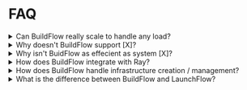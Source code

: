 # FAQ

<details className="clear">
    <summary mdxType="summary">Can BuildFlow really scale to handle any load?</summary>
    We haven't tested BuildFlow with every possible traffic pattern. But we're confident with the right tuning it should be able to handle the vst majority of use cases. If you have any specific questsion we would love to hear more about you specific use case in our <a href="https://discordapp.com/invite/wz7fjHyrCA">discord server</a>

</details>


<details className="clear">
    <summary mdxType="summary">Why doesn't BuildFlow support [X]?</summary>
    Content

</details>

<details className="clear">
    <summary mdxType="summary">Why isn't BuidFlow as effecient as system [X]?</summary>
    With BuildFlow we have been focused on developer experience and correctness. We want someone to be able to be able to get started with BuildFlow in a matter of minutes without having to worry about the correctness of the underlying runtime. At the same time we chose to build our runtime on top of <a href="https://www.ray.io">Ray</a> which has shown to be one of the most powerfull distributed computing frameworks available. So as we continue to improve BuildFlow you can expect to see it become more and more effecient.

</details>

<details className="clear">
    <summary mdxType="summary">How does BuildFlow integrate with Ray?</summary>
    BuildFlow's run time is build on top of ray. This allows your processor to scale to any size and handle any load. It also allows you to take advantage of our <a href="user-guides/pipelines/async-processors">async run time</a> inside of your processor.

</details>

<details className="clear">
    <summary mdxType="summary">How does BuildFlow handle infrastructure creation / management?</summary>
    BuildFlow resource orchestration is built on top of <a href="https://www.pulumi.com">Pulumi</a>. BuildFlow is not opinionated about how you manage your Pulumi stack and encourages you to use <a href="https://www.pulumi.com/product/pulumi-cloud/">Pulumi Cloud</a> or any other form of <a href="https://www.pulumi.com/docs/concepts/state/#using-a-self-managed-backend">remote stack storage.</a>
</details>


<details className="clear">
    <summary mdxType="summary">What is the difference between BuildFlow and LaunchFlow?</summary>
    BuildFlow is an open source framework for designing and building your application. LaunchFlow is a serverless platform that allows you to instantly deploy your BuildFlow application to the cloud.

</details>




<!-- <Details className="clear">
    <summary mdxType="summary">Why isn't BuidFlow as effecient as system [X]?</summary>

    CONTENT
</Details>

<Details className="clear">
    <summary mdxType="summary">How does BuildFlow integrate with Ray?</summary>

    CONTENT
</Details>

<Details className="clear">
    <summary mdxType="summary">How does BuildFlow integrate with Pulumi?</summary>

    CONTENT
</Details>

<Details className="clear">
    <summary mdxType="summary">What is the difference between BuildFlow and LaunchFlow?</summary>

    TODO
</Details> -->